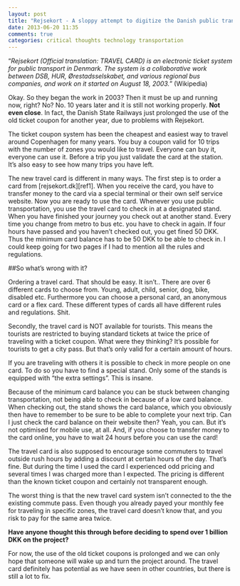```yaml
---
layout: post
title: "Rejsekort - A sloppy attempt to digitize the Danish public transportation"
date: 2013-06-20 11:35
comments: true
categories: critical thoughts technology transportation
---
```


“*Rejsekort (Official translation: TRAVEL CARD) is an electronic ticket system for public transport in Denmark. The system is a collaborative work between DSB, HUR, Ørestadsselskabet, and various regional bus companies, and work on it started on August 18, 2003.*”
(Wikipedia)

Okay. So they began the work in 2003? Then it must be up and running now, right? No? No. 10 years later and it is still not working properly. **Not even close**. In fact, the Danish State Railways just prolonged the use of the old ticket coupon for another year, due to problems with Rejsekort. 

<!-- more -->

The ticket coupon system has been the cheapest and easiest way to travel around Copenhagen for many years. You buy a coupon valid for 10 trips with the number of zones you would like to travel. Everyone can buy it, everyone can use it. Before a trip you just validate the card at the station. It’s also easy to see how many trips you have left. 

The new travel card is different in many ways. The first step is to order a card from [rejsekort.dk][ref1]. When you receive the card, you have to transfer money to the card via a special terminal or their own self service website. Now you are ready to use the card. 
Whenever you use public transportation, you use the travel card to check in at a designated stand. When you have finished your journey you check out at another stand. Every time you change from metro to bus etc. you have to check in again. If four hours have passed and you haven’t checked out, you get fined 50 DKK. Thus the minimum card balance has to be 50 DKK to be able to check in. 
I could keep going for two pages if I had to mention all the rules and regulations. 

##So what’s wrong with it? 

Ordering a travel card. That should be easy. It isn’t.. There are over 6 different cards to choose from. Young, adult, child, senior, dog, bike, disabled etc. Furthermore you can choose a personal card, an anonymous card or a flex card. These different types of cards all have different rules and regulations. Shit. 

Secondly, the travel card is NOT available for tourists. This means the tourists are restricted to buying standard tickets at twice the price of traveling with a ticket coupon. What were they thinking? It’s possible for tourists to get a city pass. But that’s only valid for a certain amount of hours. 

If you are traveling with others it is possible to check in more people on one card. To do so you have to find a special stand. Only some of the stands is equipped with “the extra settings”. This is insane. 

Because of the minimum card balance you can be stuck between changing transportation, not being able to check in because of a low card balance. When checking out, the stand shows the card balance, which you obviously then have to remember to be sure to be able to complete your next trip. Can I just check the card balance on their website then? Yeah, you can. But it’s not optimised for mobile use, at all. And, if you choose to transfer money to the card online, you have to wait 24 hours before you can use the card! 

The travel card is also supposed to encourage some commuters to travel outside rush hours by adding a discount at certain hours of the day. That’s fine. But during the time I used the card I experienced odd pricing and several times I was charged more than I expected. The pricing is different than the known ticket coupon and certainly not transparent enough. 

The worst thing is that the new travel card system isn’t connected to the the existing commute pass. Even though you already payed your monthly fee for traveling in specific zones, the travel card doesn’t know that, and you risk to pay for the same area twice. 

**Have anyone thought this through before deciding to spend over 1 billion DKK on the project?**

For now, the use of the old ticket coupons is prolonged and we can only hope that someone will wake up and turn the project around. The travel card definitely has potential as we have seen in other countries, but there is still a lot to fix.    



